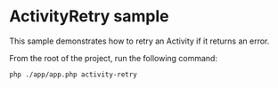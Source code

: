# ActivityRetry sample

This sample demonstrates how to retry an Activity if it returns an error.

From the root of the project, run the following command:

```bash
php ./app/app.php activity-retry
```